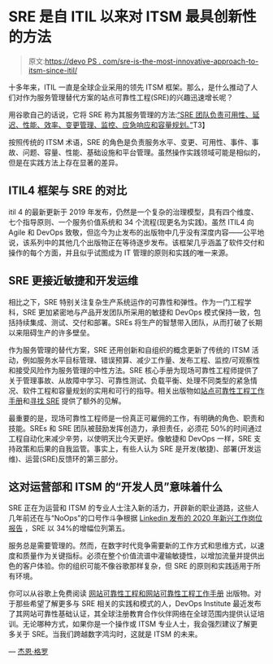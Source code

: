 # SRE 是自 ITIL 以来对 ITSM 最具创新性的方法

> 原文:[https://devo PS . com/sre-is-the-most-innovative-approach-to-itsm-since-itil/](https://devops.com/sre-is-the-most-innovative-approach-to-itsm-since-itil/)

十多年来，ITIL 一直是全球企业采用的领先 ITSM 框架。那么，是什么推动了人们对作为服务管理替代方案的站点可靠性工程(SRE)的兴趣迅速增长呢？

用谷歌自己的话说，它将 SRE 称为其服务管理的方法:[“SRE 团队负责可用性、延迟、性能、效率、变更管理、监控、应急响应和容量规划。”](https://www.oreilly.com/library/view/site-reliability-engineering/9781491929117/ch01.html)T3】

按照传统的 ITSM 术语，SRE 的角色是负责服务水平、变更、可用性、事件、事故、问题、容量、性能、基础设施和平台管理。虽然操作实践领域可能是相似的，但是在实践方法上存在显著的差异。

## **ITIL4 框架与 SRE 的对比**

itil 4 的最新更新于 2019 年发布，仍然是一个复杂的治理模型，具有四个维度、七个指导原则、一个服务价值系统和 34 个流程(现更名为实践)。虽然 ITIL4 向 Agile 和 DevOps 致敬，但迄今为止发布的出版物中几乎没有深度内容——公平地说，该系列中的其他几个出版物正在等待逐步发布。该框架几乎涵盖了软件交付和操作的每个方面，并且似乎试图成为 IT 管理的原则和实践的唯一来源。

## **SRE 更接近敏捷和开发运维**

相比之下，SRE 特别关注复杂生产系统运作的可靠性和弹性。作为一门工程学科，SRE 更加紧密地与产品开发团队所采用的敏捷和 DevOps 模式保持一致，包括持续集成、测试、交付和部署。SREs 将生产的智慧带入团队，从而打破了长期以来阻碍生产的许多壁垒。

作为服务管理的替代方案，SRE 还用创新和自组织的概念更新了传统的 ITSM 活动，例如服务水平目标管理、错误预算、减少工作量、发布工程、监控/可观察性和接受风险作为服务管理的中性方法。SRE 核心手册为现场可靠性工程师提供了关于管理事故、从故障中学习、可靠性测试、负载平衡、处理不同类型的紧急情况、软件工程和容量规划的实用和可行的指导。相关出版物如[站点可靠性工程工作手册](https://landing.google.com/sre/books/)和[寻找 SRE](https://www.oreilly.com/library/view/seeking-sre/9781491978856/) 提供了额外的见解。

最重要的是，现场可靠性工程师是一份真正可雇佣的工作，有明确的角色、职责和技能。SREs 和 SRE 团队被鼓励发挥创造力，承担责任，必须花 50%的时间通过工程自动化来减少辛劳，以使明天比今天更好。像敏捷和 DevOps 一样，SRE 支持政策和后果的自我监管。事实上，有些人认为 SRE 是开发(敏捷)、部署(开发运维)、运营(SRE)反馈环的第三部分。

## **这对运营部和 ITSM 的“开发人员”意味着什么**

SRE 正在为运营和 ITSM 的专业人士注入新的活力，开辟新的职业道路，这些人几年前还在与“NoOps”的口号作斗争根据 [Linkedin 发布的 2020 年新兴工作岗位报告](https://business.linkedin.com/content/dam/me/business/en-us/talent-solutions/emerging-jobs-report/Emerging_Jobs_Report_U.S._FINAL.pdf) ，SRE 以 34%的增幅位列第五。

服务总是需要管理的。然而，在数字时代竞争需要新的工作方式和思维方式，以速度和质量作为关键指标。必须在整个价值流谱中灌输敏捷性，以增加流量并提供出色的客户体验。你的组织可能不像谷歌那样复杂，但 SRE 的原则和实践适用于所有环境。

你可以从谷歌上免费阅读 [网站可靠性工程和网站可靠性工程工作手册](https://landing.google.com/sre/books/) 出版物。对于那些希望了解更多与 SRE 相关的实践和模式的人，DevOps Institute 最近发布了其网站可靠性基础认证，其全球注册教育合作伙伴网络在全球范围内提供认证培训。无论哪种方式，如果你是一个操作或 ITSM 专业人士，我会强烈建议了解更多关于 SRE。当我们跨越数字鸿沟时，这就是 ITSM 的未来。

— [杰恩·格罗](https://devops.com/author/jgroll/)